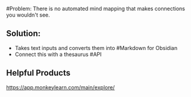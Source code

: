 #Problem: There is no automated mind mapping that makes connections you wouldn't see.

## Solution: 

- Takes text inputs and converts them into #Markdown for Obsidian
- Connect this with a thesaurus #API

## Helpful Products

https://app.monkeylearn.com/main/explore/

